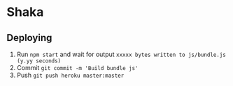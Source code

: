 # Shaka

## Deploying
1. Run `npm start` and wait for output `xxxxx bytes written to js/bundle.js (y.yy seconds)`
2. Commit `git commit -m 'Build bundle js'`
3. Push `git push heroku master:master`
